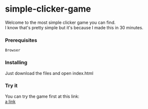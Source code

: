 # simple-clicker-game

Welcome to the most simple clicker game you can find.<br/>
I know that's pretty simple but it's because I made this in 30 minutes.

### Prerequisites

```
Browser
```

### Installing

Just download the files and open index.html

### Try it

You can try the game first at this link:</br>
[a link](https://pointideas.000webhostapp.com/simple-clicker/index.html)
